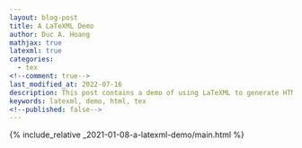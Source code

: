```yaml
---
layout: blog-post
title: A LaTeXML Demo
author: Duc A. Hoang
mathjax: true
latexml: true
categories:
  - tex
<!--comment: true-->
last_modified_at: 2022-07-16
description: This post contains a demo of using LaTeXML to generate HTML from TeX
keywords: latexml, demo, html, tex
<!--published: false-->
---
```


{% include_relative _2021-01-08-a-latexml-demo/main.html %}
